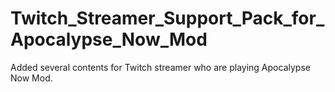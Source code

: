 # Twitch_Streamer_Support_Pack_for_Apocalypse_Now_Mod
Added several contents for Twitch streamer who are playing Apocalypse Now Mod.
